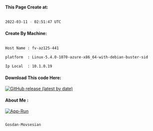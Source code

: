 
   
#### This Page Create at:

```bash

2022-03-11 - 02:51:47 UTC

```

#### Create By Machine:

```bash

Host Name : fv-az125-441

platform  : Linux-5.4.0-1070-azure-x86_64-with-debian-buster-sid

Ip Local  : 10.1.0.19

```
#### Download This code Here:

[![GitHub release (latest by date)](https://img.shields.io/github/v/release/Gosdan-Movsesian/Gosdan?style=for-the-badge&label=Download)](https://github.com/Gosdan-Movsesian/Gosdan/releases) 

</p> 

#### About Me :

[![App-Run](https://github.com/Gosdan-Movsesian/Gosdan/actions/workflows/App-Run.yml/badge.svg)](https://github.com/Gosdan-Movsesian/Gosdan/actions/workflows/App-Run.yml)

```bash

Gosdan-Movsesian

```

